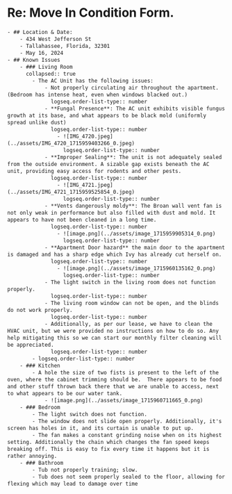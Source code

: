 # **Re: Move In Condition Form.**
	- ## Location & Date:
		- 434 West Jefferson St
		- Tallahassee, Florida, 32301
		- May 16, 2024
	- ## Known Issues
		- ### Living Room
		  collapsed:: true
			- The AC Unit has the following issues:
				- Not properly circulating air throughout the apartment. (Bedroom has intense heat, even when windows blacked out.)
				  logseq.order-list-type:: number
				- **Fungal Presence**: The AC unit exhibits visible fungus growth at its base, and what appears to be black mold (uniformly spread unlike dust)
				  logseq.order-list-type:: number
					- ![IMG_4720.jpeg](../assets/IMG_4720_1715959403266_0.jpeg)
					  logseq.order-list-type:: number
				- **Improper Sealing**: The unit is not adequately sealed from the outside environment. A sizable gap exists beneath the AC unit, providing easy access for rodents and other pests. 
				  logseq.order-list-type:: number
					- ![IMG_4721.jpeg](../assets/IMG_4721_1715959525854_0.jpeg)
					  logseq.order-list-type:: number
				- **Vents dangerously moldy**: The Broan wall vent fan is not only weak in performance but also filled with dust and mold. It appears to have not been cleaned in a long time.
				  logseq.order-list-type:: number
					- ![image.png](../assets/image_1715959905314_0.png)
					  logseq.order-list-type:: number
				- **Apartment Door hazard** the main door to the apartment is damaged and has a sharp edge which Ivy has already cut herself on.
				  logseq.order-list-type:: number
					- ![image.png](../assets/image_1715960135162_0.png)
					  logseq.order-list-type:: number
				- The light switch in the living room does not function properly.
				  logseq.order-list-type:: number
				- The living room window can not be open, and the blinds do not work properly.
				  logseq.order-list-type:: number
				- Additionally, as per our lease, we have to clean the HVAC unit, but we were provided no instructions on how to do so. Any help mitigating this so we can start our monthly filter cleaning will be appreciated. 
				  logseq.order-list-type:: number
			- logseq.order-list-type:: number
		- ### Kitchen
			- A hole the size of two fists is present to the left of the oven, where the cabinet trimming should be.  There appears to be food and other stuff thrown back there that we are unable to access, next to what appears to be our water tank.
				- ![image.png](../assets/image_1715960711665_0.png)
		- ### Bedroom
			- The light switch does not function.
			- The window does not slide open properly. Additionally, it's screen has holes in it, and its curtain is unable to put up.
			- The fan makes a constant grinding noise when on its highest setting. Additionally the chain which changes the fan speed keeps breaking off. This is easy to fix every time it happens but it is rather annoying.
		- ### Bathroom
			- Tub not properly training; slow.
			- Tub does not seem properly sealed to the floor, allowing for flexing which may lead to damage over time